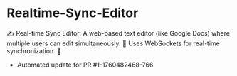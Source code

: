 # Realtime-Sync-Editor
✍️ Real-time Sync Editor: A web-based text editor (like Google Docs) where multiple users can edit simultaneously. 🤝 Uses WebSockets for real-time synchronization. 📡


- Automated update for PR #1-1760482468-766